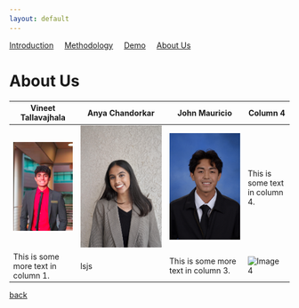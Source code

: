```yaml
---
layout: default
---
```


<a href="./index.html">Introduction</a>&nbsp;&nbsp;&nbsp;&nbsp;&nbsp;<a href="./methodology.html">Methodology</a>&nbsp;&nbsp;&nbsp;&nbsp;&nbsp;<a href="./demo.html">Demo</a>&nbsp;&nbsp;&nbsp;&nbsp;&nbsp;<a href="./about-us.html">About Us</a>

# About Us 

| Vineet Tallavajhala | Anya Chandorkar | John Mauricio | Column 4 |
| --- | --- | --- | --- |
| ![Image 1](/bio_pics/vineet.png) | ![Image 2](/bio_pics/anya.jpg) | ![Image 3](/bio_pics/john.jpg) | This is some text in column 4. |
| This is some more text in column 1. | lsjs | This is some more text in column 3. | ![Image 4](/path/to/image4.jpg) |


[back](./)
